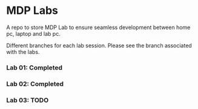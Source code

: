 # MDP Labs

A repo to store MDP Lab to ensure seamless development between home pc, laptop and lab pc.

Different branches for each lab session. Please see the branch associated with the labs.

### Lab 01: Completed

### Lab 02: Completed

### Lab 03: TODO

